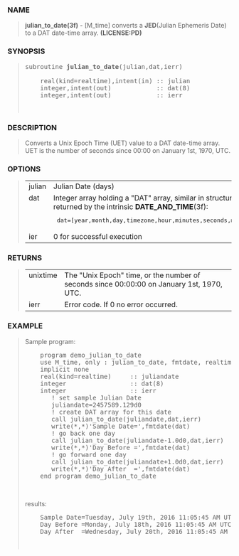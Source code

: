 <?
<body>
  <a name="top" id="top"></a>
  <div id="Container">
    <div id="Content">
      <div class="c31">
      </div><a name="0"></a>
      <h3><a name="0">NAME</a></h3>
      <blockquote>
        <b>julian_to_date(3f)</b> - [M_time] converts a <b>JED</b>(Julian Ephemeris Date) to a DAT date-time array. <b>(LICENSE:PD)</b>
      </blockquote><a name="contents" id="contents"></a>
      <a name="8"></a>
      <h3><a name="8">SYNOPSIS</a></h3>
      <blockquote>
        <pre>
subroutine <b>julian_to_date</b>(julian,dat,ierr)
<br />    real(kind=realtime),intent(in) :: julian
    integer,intent(out)            :: dat(8)
    integer,intent(out)            :: ierr
<br />
</pre>
      </blockquote><a name="2"></a>
      <h3><a name="2">DESCRIPTION</a></h3>
      <blockquote>
        Converts a Unix Epoch Time (UET) value to a DAT date-time array. UET is the number of seconds since 00:00 on January 1st, 1970, UTC.
      </blockquote><a name="3"></a>
      <h3><a name="3">OPTIONS</a></h3>
      <blockquote>

        <table cellpadding="3">
          <tr valign="top">
            <td class="c32" width="6%" nowrap="nowrap">julian</td>
            <td valign="bottom">Julian Date (days)</td>
          </tr>
          <tr valign="top">
            <td class="c32" width="6%" nowrap="nowrap">dat</td>
            <td valign="bottom">Integer array holding a "DAT" array,
                similar in structure to the array returned by the intrinsic
                <b>DATE_AND_TIME</b>(3f):
                <pre> dat=[year,month,day,timezone,hour,minutes,seconds,milliseconds] </pre>
	    </td>
          </tr>

          <tr valign="top">
            <td class="c32" width="6%" nowrap="nowrap">ier</td>
            <td valign="bottom">0 for successful execution</td>
          </tr>
        </table>

      </blockquote><a name="4"></a>
      <h3><a name="4">RETURNS</a></h3>
      <blockquote>
        <table cellpadding="3">
          <tr valign="top">
            <td class="c32" colspan="1" width="6%" >unixtime</td>
            <td>The "Unix Epoch" time, or the number of seconds since 00:00:00 on January 1st, 1970, UTC.</td>
          </tr>

          <tr valign="top">
            <td class="c32" width="6%" nowrap="nowrap">ierr</td>
            <td valign="bottom">Error code. If 0 no error occurred.</td>
          </tr>

        </table>
      </blockquote><a name="5"></a>
      <h3><a name="5">EXAMPLE</a></h3>

      <blockquote>
        Sample program:
        <pre>
    program demo_julian_to_date
    use M_time, only : julian_to_date, fmtdate, realtime
    implicit none
    real(kind=realtime)     :: juliandate
    integer                 :: dat(8)
    integer                 :: ierr
       ! set sample Julian Date
       juliandate=2457589.129d0
       ! create DAT array for this date
       call julian_to_date(juliandate,dat,ierr)
       write(*,*)'Sample Date=',fmtdate(dat)
       ! go back one day
       call julian_to_date(juliandate-1.0d0,dat,ierr)
       write(*,*)'Day Before =',fmtdate(dat)
       ! go forward one day
       call julian_to_date(juliandate+1.0d0,dat,ierr)
       write(*,*)'Day After  =',fmtdate(dat)
    end program demo_julian_to_date
<br />
</pre>results:
        <pre>
    Sample Date=Tuesday, July 19th, 2016 11:05:45 AM UTC-04:00
    Day Before =Monday, July 18th, 2016 11:05:45 AM UTC-04:00
    Day After  =Wednesday, July 20th, 2016 11:05:45 AM UTC-04:00
<br />
</pre>
      </blockquote><a name="6"></a>
    </div>
  </div>
</body>
